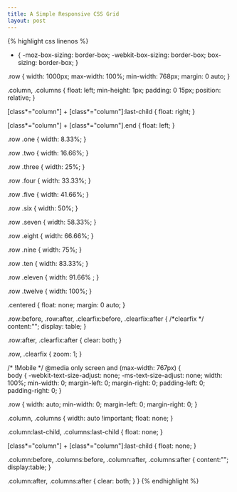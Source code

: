 ```yaml
---
title: A Simple Responsive CSS Grid
layout: post
---
```


{% highlight css linenos %}
* { 
	-moz-box-sizing: border-box; 
	-webkit-box-sizing: border-box; 
	box-sizing: border-box; 
}
  
 .row { 
 	width: 1000px; 
 	max-width: 100%; 
 	min-width: 768px; 
 	margin: 0 auto; 
}

.column, .columns { 
	float: left; 
	min-height: 1px; 
	padding: 0 15px; 
	position: relative; 
}

[class*="column"] + [class*="column"]:last-child { 
	float: right; 
}

[class*="column"] + [class*="column"].end { 
	float: left;
}
  
.row .one { 
	width: 8.33%; 
}

.row .two { 
	width: 16.66%; 
}

.row .three { 
	width: 25%;
}

.row .four {
	 width: 33.33%;
}

.row .five {
 width: 41.66%; 
}

.row .six { 
	width: 50%; 
}

.row .seven { 
	width: 58.33%; 
}

.row .eight { 
	width: 66.66%; 
}

.row .nine { 
	width: 75%; 
}

.row .ten { 
	width: 83.33%; 
}

.row .eleven { 
	width: 91.66% ;
}

.row .twelve { 
	width: 100%; 
}

.centered { 
    float: none; 
    margin: 0 auto; 
}
  
.row:before, .row:after, .clearfix:before, .clearfix:after { /*clearfix */
	content:""; 
	display: table; 
}

.row:after, .clearfix:after { 
	clear: both; 
}

.row, .clearfix {
	 zoom: 1; 
}  
  
  /* !Mobile */
@media only screen and (max-width: 767px) {		
  body { 
  	-webkit-text-size-adjust: none; 
      -ms-text-size-adjust: none; 
      width: 100%; 
      min-width: 0; 
      margin-left: 0; 
      margin-right: 0; 
      padding-left: 0; 
      padding-right: 0; 
  }
      
  .row { 
  	width: auto; 
  	min-width: 0; 
  	margin-left: 0; 
  	margin-right: 0;
  }
      
  .column, .columns {
  	 width: auto !important; 
  	 float: none; 
  }
  
  .column:last-child, .columns:last-child { 
  	float: none; 
  }
  
  [class*="column"] + [class*="column"]:last-child { 
  	float: none; 
  }
  
  .column:before, .columns:before, .column:after, .columns:after { 
  	content:""; 
  	display:table; 
  }
  
  .column:after, .columns:after { 
  clear: both; 
  }
}
{% endhighlight %}
